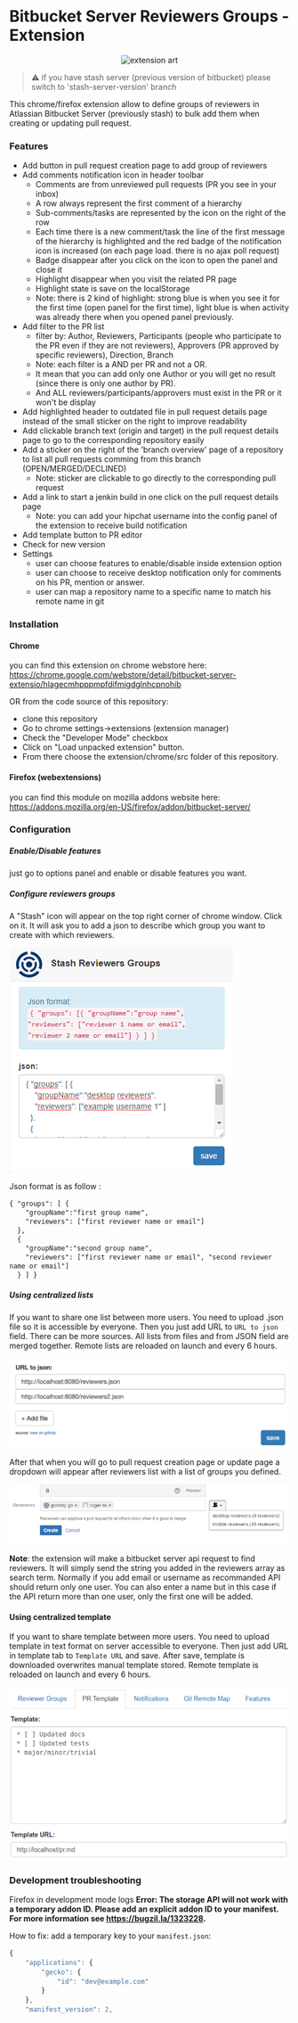 Bitbucket Server Reviewers Groups - Extension
==================

<p align="center">
<img src="https://raw.githubusercontent.com/dragouf/Stash-Reviewers-Chrome-Extension/master/docs/launch.png" alt="extension art" />
</p>

>:warning: if you have stash server (previous version of bitbucket) please switch to 'stash-server-version' branch

This chrome/firefox extension allow to define groups of reviewers in Atlassian Bitbucket Server (previously stash) to bulk add them when creating or updating pull request.

### Features

* Add button in pull request creation page to add group of reviewers
* Add comments notification icon in header toolbar
    * Comments are from unreviewed pull requests (PR you see in your inbox)
    * A row always represent the first comment of a hierarchy
    * Sub-comments/tasks are represented by the icon on the right of the row
    * Each time there is a new comment/task the line of the first message of the hierarchy is highlighted and the red badge of the notification icon is increased (on each page load. there is no ajax poll request)
    * Badge disappear after you click on the icon to open the panel and close it
    * Highlight disappear when you visit the related PR page
    * Highlight state is save on the localStorage
    * Note: there is 2 kind of highlight: strong blue is when you see it for the first time (open panel for the first time), light blue is when activity was already there when you opened panel previously.
* Add filter to the PR list 
    * filter by: Author, Reviewers, Participants (people who participate to the PR even if they are not reviewers), Approvers (PR approved by specific reviewers), Direction, Branch
    * Note: each filter is a AND per PR and not a OR. 
    * It mean that you can add only one Author or you will get no result (since there is only one author by PR). 
    * And ALL reviewers/participants/approvers must exist in the PR or it won't be display
* Add highlighted header to outdated file in pull request details page instead of the small sticker on the right to improve readability
* Add clickable branch text (origin and target) in the pull request details page to go to the corresponding repository easily
* Add a sticker on the right of the 'branch overview' page of a repository to list all pull requests comming from this branch (OPEN/MERGED/DECLINED)
    * Note: sticker are clickable to go directly to the corresponding pull request
* Add a link to start a jenkin build in one click on the pull request details page
    * Note: you can add your hipchat username into the config panel of the extension to receive build notification
* Add template button to PR editor
* Check for new version
* Settings
    * user can choose features to enable/disable inside extension option
    * user can choose to receive desktop notification only for comments on his PR, mention or answer. 
    * user can map a repository name to a specific name to match his remote name in git

### Installation

#### Chrome
you can find this extension on chrome webstore here: https://chrome.google.com/webstore/detail/bitbucket-server-extensio/hlagecmhpppmpfdifmigdglnhcpnohib

OR from the code source of this repository:

- clone this repository
- Go to chrome settings->extensions (extension manager) 
- Check the "Developer Mode" checkbox
- Click on "Load unpacked extension" button.
- From there choose the extension/chrome/src folder of this repository.

#### Firefox (webextensions)
you can find this module on mozilla addons website here: https://addons.mozilla.org/en-US/firefox/addon/bitbucket-server/

### Configuration

##### Enable/Disable features
just go to options panel and enable or disable features you want.

##### Configure reviewers groups
A "Stash" icon will appear on the top right corner of chrome window. Click on it. It will ask you to add a json to describe which group you want to create with which reviewers.

![Configuration](/docs/configuration_resized.png)

Json format is as follow :

```
{ "groups": [ { 
    "groupName":"first group name", 
    "reviewers": ["first reviewer name or email"] 
  },
  { 
    "groupName":"second group name", 
    "reviewers": ["first reviewer name or email", "second reviewer name or email"] 
  } ] }
```


##### Using centralized lists
If you want to share one list between more users. You need to upload .json file so it is accessible by everyone. Then you just add URL to `URL to json` field. There can be more sources. All lists from files and from JSON field are merged together. Remote lists are reloaded on launch and every 6 hours.

![Add Urls](/docs/add_urls.png)

After that when you will go to pull request creation page or update page a dropdown will appear after reviewers list with a list of groups you defined.

![Add Group](/docs/add_group.png)

**Note**: the extension will make a bitbucket server api request to find reviewers. It will simply send the string you added in the reviewers array as search term. Normally if you add email or username as recommanded API should return only one user. You can also enter a name but in this case if the API return more than one user, only the first one will be added.

#### Using centralized template
If you want to share template between more users. You need to upload template
in text format on server accessible to everyone. Then just add URL in template
tab to `Template URL` and save. After save, template is downloaded overwrites
manual template stored. Remote template is reloaded on launch and every 6 hours.

![Template Tab](/docs/configuration_template.png)

### Development troubleshooting
Firefox in development mode logs **Error: The storage API will not work with a temporary addon ID. Please add an explicit addon ID to your manifest. For more information see https://bugzil.la/1323228.**

How to fix: add a temporary key to your `manifest.json`:

```js
{
	"applications": {
		"gecko": {
			"id": "dev@example.com"
		}
	},
	"manifest_version": 2,
```
